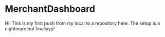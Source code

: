 # MerchantDashboard

Hi! This is my first push from my local to a repository here. The setup is a nightmare but finallyyy!
